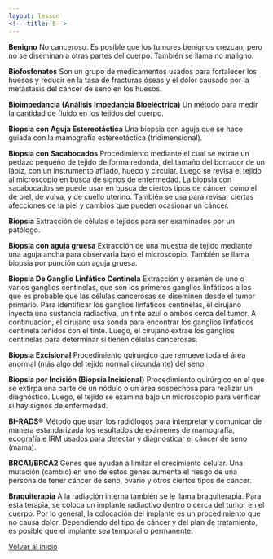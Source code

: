 ```yaml
---
layout: lesson
<!---title: B-->
---
```


<a name="top"></a>

**Benigno**
No canceroso. Es posible que los tumores benignos crezcan, pero no se diseminan a otras partes del cuerpo. También se llama no maligno.

**Biofosfonatos**
Son un grupo de medicamentos usados para fortalecer los huesos y reducir en la tasa de fracturas óseas y el dolor causado por la metástasis del cáncer de seno en los huesos. 

**Bioimpedancia (Análisis Impedancia Bioeléctrica)**
Un método para medir la cantidad de fluido en los tejidos del cuerpo.

**Biopsia con Aguja Estereotáctica**
Una biopsia con aguja que se hace guiada con la mamografía estereotáctica (tridimensional). 

**Biopsia con Sacabocados**
Procedimiento mediante el cual se extrae un pedazo pequeño de tejido de forma redonda, del tamaño del borrador de un lápiz, con un instrumento afilado, hueco y circular. Luego se revisa el tejido al microscopio en busca de signos de enfermedad. La biopsia con sacabocados se puede usar en busca de ciertos tipos de cáncer, como el de piel, de vulva, y de cuello uterino. También se usa para revisar ciertas afecciones de la piel y cambios que pueden ocasionar un cáncer.

**Biopsia**
Extracción de células o tejidos para ser examinados por un patólogo. 

**Biopsia con aguja gruesa**
Extracción de una muestra de tejido mediante una aguja ancha para observarla bajo el microscopio. También se llama biopsia por punción con aguja gruesa.

**Biopsia De Ganglio Linfático Centinela** 
Extracción y examen de uno o varios ganglios centinelas, que son los primeros ganglios linfáticos a los que es probable que las células cancerosas se diseminen desde el tumor primario. Para identificar los ganglios linfáticos centinelas, el cirujano inyecta una sustancia radiactiva, un tinte azul o ambos cerca del tumor. A continuación, el cirujano usa sonda para encontrar los ganglios linfáticos centinela teñidos con el tinte. Luego, el cirujano extrae los ganglios centinelas para determinar si tienen células cancerosas.

**Biopsia Excisional**
Procedimiento quirúrgico que remueve toda el área anormal (más algo del tejido normal circundante) del seno.

**Biopsia por Incisión (Biopsia Incisional)** 
Procedimiento quirúrgico en el que se extirpa una parte de un nódulo o un área sospechosa para realizar un diagnóstico. Luego, el tejido se examina bajo un microscopio para verificar si hay signos de enfermedad.

**BI-RADS®**
Método que usan los radiólogos para interpretar y comunicar de manera estandarizada los resultados de exámenes de mamografía, ecografía e IRM usados para detectar y diagnosticar el cáncer de seno (mama). 

**BRCA1/BRCA2**
Genes que ayudan a limitar el crecimiento celular. Una mutación (cambio) en uno de estos genes aumenta el riesgo de una persona de tener cáncer de seno, ovario y otros ciertos tipos de cáncer.

**Braquiterapia**
A la radiación interna también se le llama braquiterapia. Para esta terapia, se coloca un implante radiactivo dentro o cerca del tumor en el cuerpo. Por lo general, la colocación del implante es un procedimiento que no causa dolor. Dependiendo del tipo de cáncer y del plan de tratamiento, es posible que el implante sea temporal o permanente.


<!--a href="#top">Volver arriba</a-->
<a href="https://scnslabutsa.github.io/myhthelperEduContent/Glossarysp/index.html">Volver al inicio</a>

